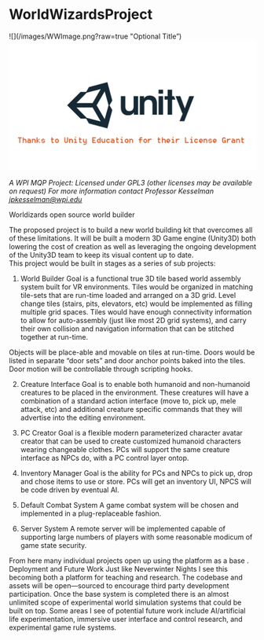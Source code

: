 ﻿# WorldWizardsProject


![](/images/WWImage.png?raw=true "Optional Title”)  ![](/images/UnityLogo.png?raw=true "Optional Title")        

*A WPI MQP Project: Licensed under GPL3 (other licenses may be available on request)
For more information contact Professor Kesselman jpkesselman@wpi.edu*

Worldizards open source world builder

The proposed project is to build a new world building kit that overcomes all of these limitations.  It will be built a modern 3D Game engine (Unity3D) both lowering the cost of creation as well as leveraging the ongoing development of the Unity3D team to keep its visual content up to date.   
This project would be built in stages as a series of sub projects:
1.	World Builder
Goal is a functional true 3D tile based world assembly system built for VR environments.  Tiles would be organized in matching tile-sets that are run-time loaded and arranged on a 3D grid.  Level change tiles (stairs, pits, elevators, etc) would be implemented as filling multiple grid spaces.  Tiles would have enough connectivity information to allow for auto-assembly (just like most 2D grid systems), and carry their own collision and navigation information that can be stitched together at run-time.

Objects will be place-able and movable on tiles at run-time.  Doors would be listed in separate “door sets” and door anchor points baked into the tiles.  Door motion will be controllable through scripting hooks.

2.	Creature Interface
Goal is to enable both humanoid and non-humanoid creatures to be placed in the environment.  These creatures will have a combination of a standard action interface (move to, pick up, mele attack, etc) and additional creature specific commands that they will advertise into the editing environment.

3.	PC Creator
Goal is a flexible modern parameterized character avatar creator that can be used to create customized humanoid characters wearing changeable clothes.  PCs will support the same creature interface as NPCs do, with a PC control layer ontop.

4.	Inventory Manager
Goal is the ability for PCs and NPCs to pick up, drop and chose items to use or store.  PCs will get an inventory UI, NPCS will be code driven by eventual AI.

5.	Default Combat System
A game combat system will be chosen and implemented in a plug-replaceable fashion.

6.	Server System
A remote server will be implemented capable of supporting large numbers of players with some reasonable modicum of game state security.

From here many individual projects open up using the platform as a base
.
Deployment and Future Work
Just like Neverwinter Nights I see this becoming both a platform for teaching and research.  The codebase and assets will be open—sourced to encourage third party development participation.
Once the base system is completed there is an almost unlimited scope of experimental world simulation systems that could be built on top.   Some areas I see of potential future work include AI/artificial life experimentation, immersive user interface and control research, and experimental game rule systems.  
